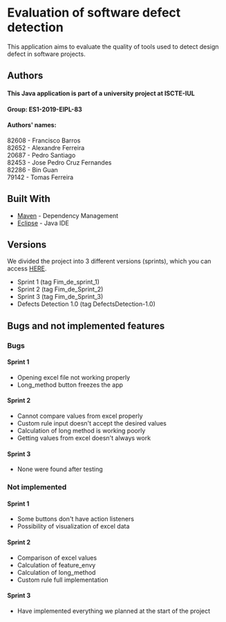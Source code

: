 # Evaluation of software defect detection
This application aims to evaluate the quality of tools used to detect design defect in software projects.  



## Authors

#### This Java application is part of a university project at ISCTE-IUL
#### Group: ES1-2019-EIPL-83
#### Authors' names:
82608 - Francisco Barros  
82652 - Alexandre Ferreira    
20687 - Pedro Santiago  
82453 - Jose Pedro Cruz Fernandes   
82286 - Bin Guan  
79142 - Tomas Ferreira  


## Built With
* [Maven](https://maven.apache.org/) - Dependency Management
* [Eclipse](https://www.eclipse.org/) - Java IDE



## Versions
We divided the project into 3 different versions (sprints), which you can access [HERE](https://github.com/fabsa-iscteiul/ES1-2019-EIPL-83/releases).  
* Sprint 1 (tag Fim_de_sprint_1)  
* Sprint 2 (tag Fim_de_Sprint_2)  
* Sprint 3 (tag Fim_de_Sprint_3)  
* Defects Detection 1.0 (tag DefectsDetection-1.0)


## Bugs and not implemented features
### Bugs
#### Sprint 1
* Opening excel file not working properly 
* Long_method button freezes the app  
#### Sprint 2
* Cannot compare values from excel properly  
* Custom rule input doesn't accept the desired values  
* Calculation of long method is working poorly  
* Getting values from excel doesn't always work  
#### Sprint 3
* None were found after testing
### Not implemented
#### Sprint 1  
* Some buttons don't have action listeners  
* Possibility of visualization of excel data   
#### Sprint 2
* Comparison of excel values
* Calculation of feature_envy
* Calculation of long_method
* Custom rule full implementation  
#### Sprint 3
* Have implemented everything we planned at the start of the project

